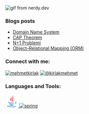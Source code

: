 ![gif from nerdy.dev](https://github.com/mehmetkirlak/mehmetkirlak/blob/master/ezgif.com-gif-maker.gif?raw=true)

### Blogs posts
<!-- BLOG-POST-LIST:START -->
- [Domain Name System](https://medium.com/folksdev/domain-name-system-c5ecf44536a7?source=rss-b1ff9a2341ef------2)
- [CAP Theorem](https://medium.com/@kirlakmehmet/cap-theorem-c1dc45141cf1?source=rss-b1ff9a2341ef------2)
- [N+1 Problemi](https://medium.com/@kirlakmehmet/n-1-problemi-c0c03158cee5?source=rss-b1ff9a2341ef------2)
- [Object–Relational Mapping &lpar;ORM&rpar;](https://medium.com/@kirlakmehmet/object-relational-mapping-orm-651b2a66f95?source=rss-b1ff9a2341ef------2)
<!-- BLOG-POST-LIST:END -->

<h3 align="left">Connect with me:</h3>
<p align="left">
<a href="https://linkedin.com/in/mehmetkirlak" target="blank"><img align="center" src="https://raw.githubusercontent.com/rahuldkjain/github-profile-readme-generator/master/src/images/icons/Social/linked-in-alt.svg" alt="mehmetkirlak" height="30" width="40" /></a>
<a href="https://medium.com/@kirlakmehmet" target="blank"><img align="center" src="https://raw.githubusercontent.com/rahuldkjain/github-profile-readme-generator/master/src/images/icons/Social/medium.svg" alt="@kirlakmehmet" height="30" width="40" /></a>
</p>

<h3 align="left">Languages and Tools:</h3>
<p align="left"> <a href="https://www.java.com" target="_blank" rel="noreferrer"> <img src="https://raw.githubusercontent.com/devicons/devicon/master/icons/java/java-original.svg" alt="java" width="40" height="40"/> </a> <a href="https://spring.io/" target="_blank" rel="noreferrer"> <img src="https://www.vectorlogo.zone/logos/springio/springio-icon.svg" alt="spring" width="40" height="40"/> </a> </p>

